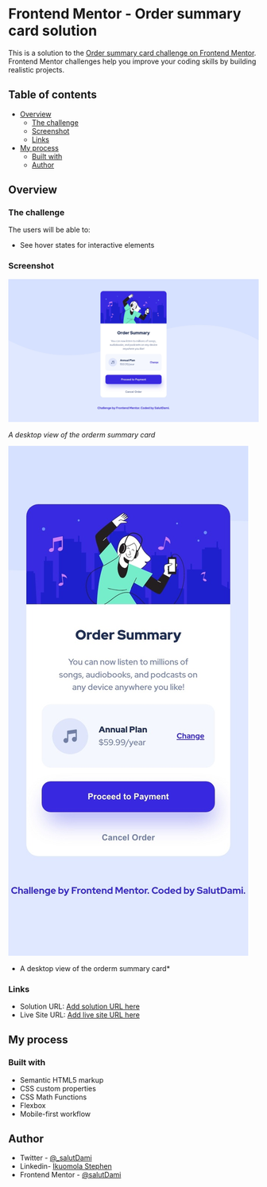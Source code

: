 # Frontend Mentor - Order summary card solution

This is a solution to the [Order summary card challenge on Frontend Mentor](https://www.frontendmentor.io/challenges/order-summary-component-QlPmajDUj). Frontend Mentor challenges help you improve your coding skills by building realistic projects.

## Table of contents

- [Overview](#overview)
  - [The challenge](#the-challenge)
  - [Screenshot](#screenshot)
  - [Links](#links)
- [My process](#my-process)
  - [Built with](#built-with)
  - [Author](#author)

## Overview

### The challenge

The users will be able to:

- See hover states for interactive elements

### Screenshot

![Desktop View](./screenshots/Desktop.jpeg)

_A desktop view of the orderm summary card_

![Mobile View ](./screenshots/Mobile.jpeg)

- A desktop view of the orderm summary card\*

### Links

- Solution URL: [Add solution URL here](https://github.com/salutDami/order-summary-component)
- Live Site URL: [Add live site URL here](https://salutdami.github.io/order-summary-component/)

## My process

### Built with

- Semantic HTML5 markup
- CSS custom properties
- CSS Math Functions
- Flexbox
- Mobile-first workflow

## Author

- Twitter - [@\_salutDami](https://www.twitter.com/_salutDami)
- Linkedin- [Ikuomola Stephen](https://www.linkedin.com/in/ikuomola-stephen/)
- Frontend Mentor - [@salutDami](https://www.frontendmentor.io/profile/salutDami)
